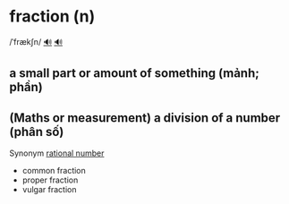 # fraction (n)

/ˈfrækʃn/ [🔊](https://www.oxfordlearnersdictionaries.com/media/english/uk_pron/t/tot/total/total__gb_2.mp3) [🔊](https://www.oxfordlearnersdictionaries.com/media/english/us_pron/t/tot/total/total__us_1.mp3)

## a small part or amount of something (mảnh; phần)

## (Maths or measurement) a division of a number (phân số)

Synonym [rational number]()

- common fraction
- proper fraction
- vulgar fraction